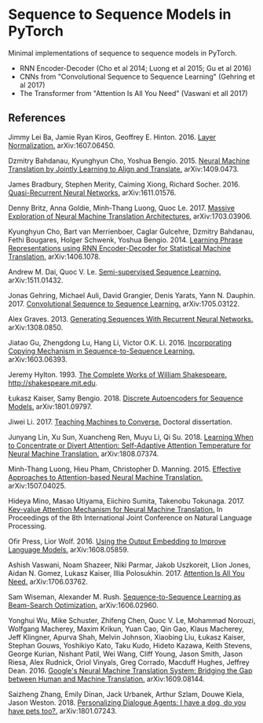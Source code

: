# Sequence to Sequence Models in PyTorch

Minimal implementations of sequence to sequence models in PyTorch.

- RNN Encoder-Decoder (Cho et al 2014; Luong et al 2015; Gu et al 2016)
- CNNs from "Convolutional Sequence to Sequence Learning" (Gehring et al 2017)
- The Transformer from "Attention Is All You Need" (Vaswani et all 2017)

## References

Jimmy Lei Ba, Jamie Ryan Kiros, Geoffrey E. Hinton. 2016. [Layer Normalization.](https://arxiv.org/abs/1607.06450) arXiv:1607.06450.

Dzmitry Bahdanau, Kyunghyun Cho, Yoshua Bengio. 2015. [Neural Machine Translation by Jointly Learning to Align and Translate.](https://arxiv.org/abs/1409.0473) arXiv:1409.0473.

James Bradbury, Stephen Merity, Caiming Xiong, Richard Socher. 2016. [Quasi-Recurrent Neural Networks.](https://arxiv.org/abs/1611.01576) arXiv:1611.01576.

Denny Britz, Anna Goldie, Minh-Thang Luong, Quoc Le. 2017. [Massive Exploration of Neural Machine Translation Architectures.](https://arxiv.org/abs/1703.03906) arXiv:1703.03906.

Kyunghyun Cho, Bart van Merrienboer, Caglar Gulcehre, Dzmitry Bahdanau, Fethi Bougares, Holger Schwenk, Yoshua Bengio. 2014. [Learning Phrase Representations using RNN Encoder-Decoder for Statistical Machine Translation.](https://arxiv.org/abs/1406.1078) arXiv:1406.1078.

Andrew M. Dai, Quoc V. Le. [Semi-supervised Sequence Learning.](https://arxiv.org/abs/1511.01432) arXiv:1511.01432.

Jonas Gehring, Michael Auli, David Grangier, Denis Yarats, Yann N. Dauphin. 2017. [Convolutional Sequence to Sequence Learning.](https://arxiv.org/abs/1705.03122) arXiv:1705.03122.

Alex Graves. 2013. [Generating Sequences With Recurrent Neural Networks.](https://arxiv.org/abs/1308.0850) arXiv:1308.0850.

Jiatao Gu, Zhengdong Lu, Hang Li, Victor O.K. Li. 2016. [Incorporating Copying Mechanism in Sequence-to-Sequence Learning.](https://arxiv.org/abs/1603.06393) arXiv:1603.06393.

Jeremy Hylton. 1993. [The Complete Works of William Shakespeare.](http://shakespeare.mit.edu) http://shakespeare.mit.edu.

Łukasz Kaiser, Samy Bengio. 2018. [Discrete Autoencoders for Sequence Models.](https://arxiv.org/abs/1801.09797) arXiv:1801.09797.

Jiwei Li. 2017. [Teaching Machines to Converse.](https://github.com/jiweil/Jiwei-Thesis/blob/master/thesis.pdf) Doctoral dissertation.

Junyang Lin, Xu Sun, Xuancheng Ren, Muyu Li, Qi Su. 2018. [Learning When to Concentrate or Divert Attention: Self-Adaptive Attention Temperature for Neural Machine Translation.](https://arxiv.org/abs/1808.07374) arXiv:1808.07374.

Minh-Thang Luong, Hieu Pham, Christopher D. Manning. 2015. [Effective Approaches to Attention-based Neural Machine Translation.](https://arxiv.org/abs/1508.04025) arXiv:1507.04025.

Hideya Mino, Masao Utiyama, Eiichiro Sumita, Takenobu Tokunaga. 2017. [Key-value Attention Mechanism for Neural Machine Translation.](http://aclweb.org/anthology/I17-2049) In Proceedings of the 8th International Joint Conference on Natural Language Processing.

Ofir Press, Lior Wolf. 2016. [Using the Output Embedding to Improve Language Models.](https://arxiv.org/abs/1608.05859) arXiv:1608.05859.

Ashish Vaswani, Noam Shazeer, Niki Parmar, Jakob Uszkoreit, Llion Jones, Aidan N. Gomez, Lukasz Kaiser, Illia Polosukhin. 2017. [Attention Is All You Need.](https://arxiv.org/abs/1706.03762) arXiv:1706.03762.

Sam Wiseman, Alexander M. Rush. [Sequence-to-Sequence Learning as Beam-Search Optimization.](https://arxiv.org/abs/1606.02960) arXiv:1606.02960.

Yonghui Wu, Mike Schuster, Zhifeng Chen, Quoc V. Le, Mohammad Norouzi, Wolfgang Macherey, Maxim Krikun, Yuan Cao, Qin Gao, Klaus Macherey, Jeff Klingner, Apurva Shah, Melvin Johnson, Xiaobing Liu, Łukasz Kaiser, Stephan Gouws, Yoshikiyo Kato, Taku Kudo, Hideto Kazawa, Keith Stevens, George Kurian, Nishant Patil, Wei Wang, Cliff Young, Jason Smith, Jason Riesa, Alex Rudnick, Oriol Vinyals, Greg Corrado, Macduff Hughes, Jeffrey Dean. 2016. [Google's Neural Machine Translation System: Bridging the Gap between Human and Machine Translation.](https://arxiv.org/abs/1609.08144) arXiv:1609.08144.

Saizheng Zhang, Emily Dinan, Jack Urbanek, Arthur Szlam, Douwe Kiela, Jason Weston. 2018. [Personalizing Dialogue Agents: I have a dog, do you have pets too?.](https://arxiv.org/abs/1801.07243) arXiv:1801.07243.
